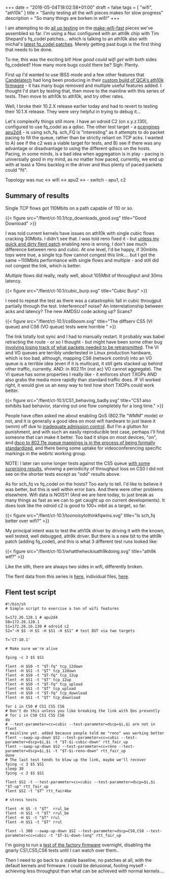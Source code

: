 +++
date = "2016-05-04T18:02:58+01:00"
draft = false
tags = [ "wifi", "ath10k" ]
title = "Sanity testing all the wifi pieces makes for slow progress"
description = "So many things are borken in wifi!"
+++

I am attempting to do [all up testing](/post/all_up_testing) on the
[make-wifi-fast](/tags/wifi) pieces we've assembled so far. I'm using a
Nuc configured with an ath9k chip with Tim Shepard's fq_codel patches...
which is talking to an ath10k also with michal's [latest fq_codel patches](/tags/ath10k). Merely getting past bugs is the first thing that needs to be done.

To me, this was the exciting bit! How *good could wifi get* with both
sides fq_codeled? How many more bugs could there be? Sigh: Plenty.

First up I'd wanted to use IBSS mode and a few other features that [Candelatech](http://www.candelatech.com/) had long been producing in their [custom build of QCA's ath10k firmware](http://www.candelatech.com/ath10k.php) - it has many bugs removed and multiple useful features added. I thought I'd start by testing that, then move to the mainline with this series of tests. Then move to ath10k to ath10k, and try other rates.

Well, I broke their 10.2.X release earlier today and had to revert to testing their 10.1.X release. They were *very* helpful in trying to debug it...

Let's complexify things still more. I have an odroid C2 (on x.y.z.130),
configured to use fq_codel as a qdisc. The other test target - a
[pcengines apu2d4](http://www.pcengines.ch/apu2c4.htm) - is using
sch_fq. sch_FQ is "interesting" as it attempts to do packet pacing to
fill the queue, rather than be strictly reliant on TCP acks. I wanted to
A) see if the c2 was a viable target for tests, and B) see if there was
any advantage or disadvantage to using the different qdiscs on the
hosts. Pacing, in some minds, is a bad idea when aggregation is in
play - pacing is universially good in my mind, as no matter how paced,
currently, we end up with at least a 10ms backlog in the driver and thus
plenty of paced packets could "fit".

Topology was nuc <-> wifi <-> apu2 <-> - switch - apu1, c2

## Summary of results

Single TCP flows got 110Mbits on a path capable of 110 or so.

{{< figure src="/flent/ct-10.1/tcp_downloads_good.svg" title="Good Download" >}}

I was told current kernels have issues on ath10k with single cubic flows
cracking 30Mbits. I didn't see that. I was told reno fixed it - but
[unless my quick and dirty flent patch](/flent/) enabling reno is wrong,
I don't see much difference between reno and cubic. At one level, I'd be
happy, if 30mbits tops were true, a single tcp flow cannot congest this
link.... but I got the same ~110Mbits performance with single flows and
multiple - and still did not congest the link, which is better.

*Multiple* flows did really, really well, about 105Mbit of throughput and 30ms
latency.

{{< figure src="/flent/ct-10.1/cubic_burp.svg" title="Cubic Burp" >}}

I need to repeat the test as there was a catastrophic fall in cubic
througput partially through the test. Interference? noise? An
interrelationship between acks and latency? The new AMDSU code acking
up? Scans?

{{< figure src="/flent/ct-10.1/cs6boom.svg" title="The diffserv CS5 (VI queue) and CS6 (VO queue) tests were horrible " >}}

The link totally lost sync and I had to manually restart. It probably
was babel retracting the route - or so I thought - but might have been
some other bug
[involving losing track of what packets needed to be retransmitted](https://lists.bufferbloat.net/pipermail/make-wifi-fast/2016-April/000506.html).
The VI and VO queues are terribly undertested in Linux production
hardware, which is too bad, although, mapping CS6 (network control) into
an VO queue is a terrible idea (even if it is multicast, it still gets
stacked up behind other traffic, currently. AND: in 802.11n (not ac) VO
cannot aggregate). The VI queue has some properties I really like - it
enforces short TXOPs AND also grabs the media more rapidly than standard
traffic does. IF VI worked right, it would give us an easy way to test
how short TXOPs could work better.

{{< figure src="/flent/ct-10.1/CS1_behaving_badly.svg" title="CS1 also exhibits bad behavior, starving out one flow completely for a long time." >}}

People have often asked me about enabling QoS (802.11e "WMM" mode) or
not, and it is generally a good idea on most wifi hardware to just leave
it (wmm) off due to [inadequate admission control](/fixme). But I'm a
glutton for punishment, and with such an easily reproducible test case,
perhaps I'll find someone that can make it better. Too bad it ships on
most devices, "on", and
[dscp to 802.11e queue mappings is in the process of being formally standardized](https://tools.ietf.org/html/draft-szigeti-tsvwg-ieee-802-11e-01),
and there being some uptake for videoconferencing specific markings in
the webrtc working group.

NOTE: I later ran some longer tests against the CS5 queue
[with some surprising results](/post/cs5_lockout), showing a periodicity
of throughput loss on CS0 I did not see on the shorter tests except as
"odd" results above.

As for sch_fq vs fq_codel on the hosts? Too early to tell. I'd like to
believe it was better, but this is well within error bars. And there
were other problems elsewhere. Wifi data is NOISY! (And we are here
today, to just break as many things as fast as we can to get caught up
on current developments). It does look like the odroid c2 is good to
100+ mbit as a target, so far.

{{< figure src="/flent/ct-10.1/toonoisytothinkfqwins.svg" title="Is sch_fq better over wifi?" >}}

My principal intent was to test the ath10k driver by driving it with the known, well tested, well debugged, ath9k driver. But there is a new bit to the ath9k patch (adding fq_codel), and this is what 3 different test runs looked like:

{{< figure src="/flent/ct-10.1/whattheheckisath9kdoing.svg" title="ath9k wtf?" >}}

Like the sith, there are always two sides in wifi, differently broken.

The flent data from  this series is [here](/flent/ct-10.1.tgz), individual files, [here](/post/ct-10.1/).

## Flent test script

```
#!/bin/sh
# Simple script to exercise a ton of wifi features

S=172.26.128.1 # apu2d4
S0=172.26.128.1
S1=172.26.16.130 # odroid c2
S2="-H $S -H $S -H $S1 -H $S1" # test DUT via two targets

T='CT-10.1'

# Make sure we're alive

fping -c 3 $S $S1

flent -H $S0 -t "$T-fq" tcp_12down
flent -H $S1 -t "$T" tcp_12down
flent -H $S0 -t "$T-fq" tcp_12up
flent -H $S1 -t "$T" tcp_12up
flent -H $S0 -t "$T-fq" tcp_upload
flent -H $S1 -t "$T" tcp_upload
flent -H $S0 -t "$T-fq" tcp_download
flent -H $S1 -t "$T" tcp_download

for i in CS0 # CS1 CS5 CS6
# Don't do this unless you like breaking the link with Qos presently
# for i in CS0 CS1 CS5 CS6
do
# --test-parameter=cc=cubic --test-parameter=dscp=$i,$i are not in flent
# mainline yet. added because people told me "reno" was working better
flent --swap-up-down $S2 --test-parameter=cc=cubic --test-parameter=dscp=$i,$i -t "$T-$i-cubic-down" rtt_fair_up
flent --swap-up-down $S2 --test-parameter=cc=reno --test-parameter=dscp=$i,$i -t "$T-$i-reno-down" rtt_fair_up
done
# The last test tends to blow up the link, maybe we'll recover
fping -c 3 $S $S1
sleep 30
fping -c 3 $S $S1

flent $S2 -t --test-parameter=cc=cubic --test-parameter=dscp=$i,$i "$T-up" rtt_fair_up
flent $S2 -t "$T" rtt_fair4be

# stress tests

flent -H $S -t "$T"  rrul_be
flent -H $S1 -t "$T" rrul_be
flent -H $S -t "$T" rrul
flent -H $S1 -t "$T" rrul

flent -l 300 --swap-up-down $S2 --test-parameter=dscp=CS0,CS0 --test-parameter=cc=cubic -t "$T-$i-down-long" rtt_fair_up
```

I'm going to run a [test of the factory firmware](/post/ath10k_ath9k_2) overnight, disabling the
gnarly CS1,CS5,CS6 tests until I can watch over them..

Then I need to go back to a stable baseline, no patches at all, with
the default kernels and firmware. I could be delusional, fooling myself -
achieving less throughput than what can be achieved with normal kernels....

